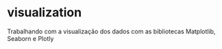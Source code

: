 # visualization
Trabalhando com a visualização dos dados com as bibliotecas Matplotlib, Seaborn e Plotly
